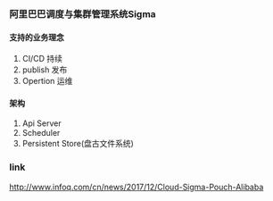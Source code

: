 ### 阿里巴巴调度与集群管理系统Sigma
#### 支持的业务理念
1. CI/CD 持续
2. publish 发布
3. Opertion 运维

#### 架构
1. Api Server
2. Scheduler
3. Persistent Store(盘古文件系统)


### link
http://www.infoq.com/cn/news/2017/12/Cloud-Sigma-Pouch-Alibaba
